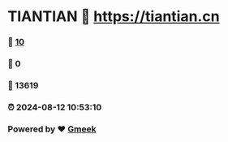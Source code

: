 # TIANTIAN :link: https://tiantian.cn 
### :page_facing_up: [10](https://tiantian.cn/tag.html) 
### :speech_balloon: 0 
### :hibiscus: 13619 
### :alarm_clock: 2024-08-12 10:53:10 
### Powered by :heart: [Gmeek](https://github.com/Meekdai/Gmeek)

